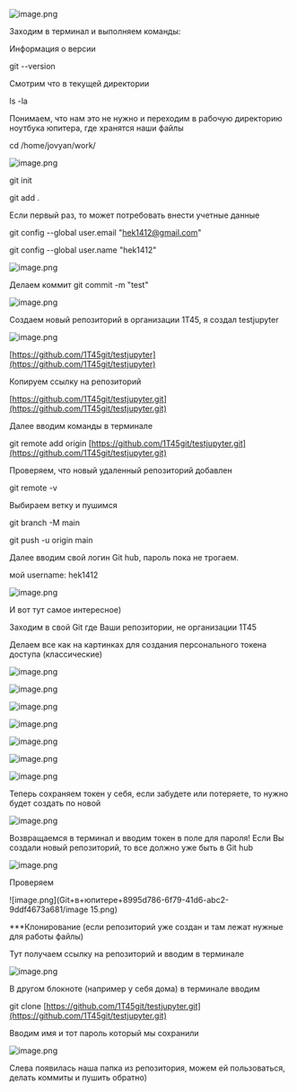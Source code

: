 ![image.png](Git+в+юпитере+8995d786-6f79-41d6-abc2-9ddf4673a681/image.png)

Заходим в терминал и выполняем команды:

Информация о версии

git --version

Смотрим что в текущей директории

ls -la

Понимаем, что нам это не нужно и переходим в рабочую директорию ноутбука юпитера, где хранятся наши файлы

cd /home/jovyan/work/

![image.png](Git+в+юпитере+8995d786-6f79-41d6-abc2-9ddf4673a681/image1.png)

git init

git add .

Если первый раз, то может потребовать внести учетные данные

git config --global user.email "[hek1412@gmail.com](mailto:hek1412@gmail.com)"

git config --global user.name "hek1412"

![image.png](Git+в+юпитере+8995d786-6f79-41d6-abc2-9ddf4673a681/image2.png)



Делаем коммит
git commit -m "test"


![image.png](Git+в+юпитере+8995d786-6f79-41d6-abc2-9ddf4673a681/image3.png)

Создаем новый репозиторий в организации 1Т45, я создал testjupyter

![image.png](Git+в+юпитере+8995d786-6f79-41d6-abc2-9ddf4673a681/image4.png)

[https://github.com/1T45git/testjupyter](https://github.com/1T45git/testjupyter)

Копируем ссылку на репозиторий

[https://github.com/1T45git/testjupyter.git](https://github.com/1T45git/testjupyter.git)



Далее вводим команды в терминале

git remote add origin [https://github.com/1T45git/testjupyter.git](https://github.com/1T45git/testjupyter.git)

Проверяем, что новый удаленный репозиторий добавлен

git remote -v

Выбираем ветку и пушимся

git branch -M main

git push -u origin main

Далее вводим свой логин Git hub, пароль пока не трогаем.

мой username: hek1412

![image.png](Git+в+юпитере+8995d786-6f79-41d6-abc2-9ddf4673a681/image5.png)

И вот тут самое интересное)

Заходим в свой Git где Ваши репозитории, не организации 1Т45 

Делаем все как на картинках для создания персонального токена доступа (классические)

![image.png](Git+в+юпитере+8995d786-6f79-41d6-abc2-9ddf4673a681/image6.png)

![image.png](Git+в+юпитере+8995d786-6f79-41d6-abc2-9ddf4673a681/image7.png)



![image.png](Git+в+юпитере+8995d786-6f79-41d6-abc2-9ddf4673a681/image8.png)



![image.png](Git+в+юпитере+8995d786-6f79-41d6-abc2-9ddf4673a681/image9.png)



![image.png](Git+в+юпитере+8995d786-6f79-41d6-abc2-9ddf4673a681/image10.png)



![image.png](Git+в+юпитере+8995d786-6f79-41d6-abc2-9ddf4673a681/image11.png)



![image.png](Git+в+юпитере+8995d786-6f79-41d6-abc2-9ddf4673a681/image12.png)

Теперь сохраняем токен у себя, если забудете или потеряете, то нужно будет создать по новой

![image.png](Git+в+юпитере+8995d786-6f79-41d6-abc2-9ddf4673a681/image13.png)

Возвращаемся в терминал и вводим токен в поле для пароля!
Если Вы создали новый репозиторий, то все должно уже быть в Git hub

![image.png](Git+в+юпитере+8995d786-6f79-41d6-abc2-9ddf4673a681/image14.png)

Проверяем

![image.png](Git+в+юпитере+8995d786-6f79-41d6-abc2-9ddf4673a681/image 15.png)



***Клонирование (если репозиторий уже создан и там лежат нужные для работы файлы)



Тут получаем ссылку на репозиторий и вводим в терминале

![image.png](Git+в+юпитере+8995d786-6f79-41d6-abc2-9ddf4673a681/image16.png)

В другом блокноте (например у себя дома) в терминале вводим

git clone [https://github.com/1T45git/testjupyter.git](https://github.com/1T45git/testjupyter.git)

 Вводим имя и тот пароль который мы сохранили





![image.png](Git+в+юпитере+8995d786-6f79-41d6-abc2-9ddf4673a681/image17.png)







Слева появилась наша папка из репозитория, можем ей пользоваться, делать коммиты и пушить обратно)









